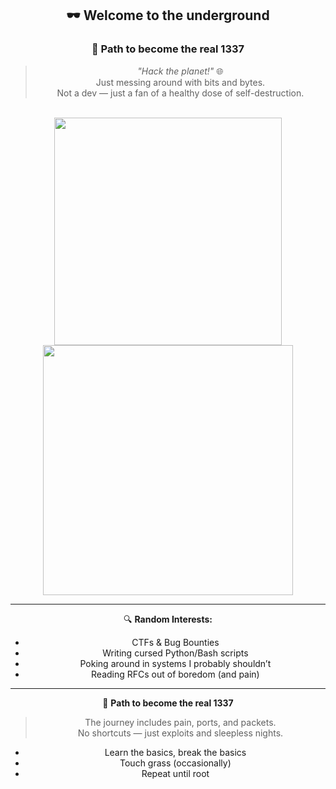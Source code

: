 <div align="center">

## 🕶️ Welcome to the underground  
### 🧠 Path to become the real 1337

> *"Hack the planet!"* 🌐  
> Just messing around with bits and bytes.  
> Not a dev — just a fan of a healthy dose of self-destruction.

<br />

<img src="https://github-readme-stats-wheat-two-53.vercel.app/api?username=0xtalon&theme=red&hide_border=false&include_all_commits=false&count_private=false" width="364px" />
<img src="https://streak-stats.demolab.com/?user=0xtalon&theme=blood&hide_border=false" width="400px" />

---

🔍 **Random Interests:**
- CTFs & Bug Bounties  
- Writing cursed Python/Bash scripts  
- Poking around in systems I probably shouldn’t  
- Reading RFCs out of boredom (and pain)

---

🧠 **Path to become the real 1337**  
> The journey includes pain, ports, and packets.  
> No shortcuts — just exploits and sleepless nights.

- Learn the basics, break the basics  
- Touch grass (occasionally)  
- Repeat until root

</div>
